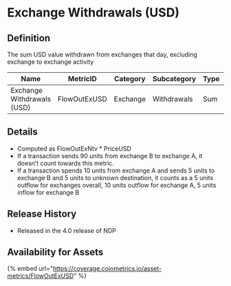 # Exchange Withdrawals (USD)

## Definition

The sum USD value withdrawn from exchanges that day, excluding exchange to exchange activity

| Name                       | MetricID     | Category | Subcategory | Type | Unit | Interval       |
| -------------------------- | ------------ | -------- | ----------- | ---- | ---- | -------------- |
| Exchange Withdrawals (USD) | FlowOutExUSD | Exchange | Withdrawals | Sum  | USD  | 1 block, 1 day |

## Details

* Computed as FlowOutExNtv \* PriceUSD
* If a transaction sends 90 units from exchange B to exchange A, it doesn’t count towards this metric.
* If a transaction spends 10 units from exchange A and sends 5 units to exchange B and 5 units to unknown destination, it counts as a 5 units outflow for exchanges overall, 10 units outflow for exchange A, 5 units inflow for exchange B

## Release History

* Released in the 4.0 release of NDP

## Availability for Assets

{% embed url="https://coverage.coinmetrics.io/asset-metrics/FlowOutExUSD" %}
